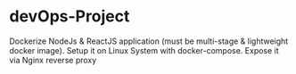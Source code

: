 # devOps-Project
Dockerize NodeJs &amp; ReactJS application (must be multi-stage &amp; lightweight docker image). Setup it on Linux System with docker-compose. Expose it via Nginx reverse proxy
